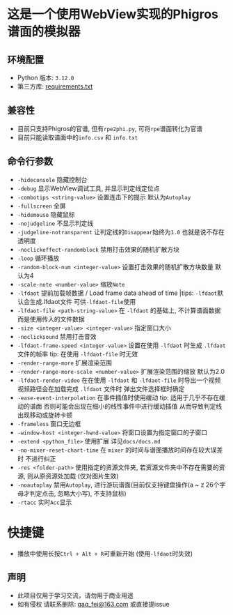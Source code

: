 # 这是一个使用WebView实现的Phigros谱面的模拟器

## 环境配置
- Python 版本: `3.12.0`
- 第三方库: [requirements.txt](./requirements.txt)

## 兼容性
- 目前只支持Phigros的官谱, 但有`rpe2phi.py`, 可将`rpe`谱面转化为官谱
- 目前只能读取谱面中的`info.csv` 和 `info.txt`

## 命令行参数
- `-hideconsole` 隐藏控制台
- `-debug` 显示WebView调试工具, 并显示判定线定位点
- `-combotips <string-value>` 设置连击下的提示 默认为`Autoplay`
- `-fullscreen` 全屏
- `-hidemouse` 隐藏鼠标
- `-nojudgeline` 不显示判定线
- `-judgeline-notransparent` 让判定线的`Disappear`始终为`1.0` 也就是说不存在透明度
- `-noclickeffect-randomblock` 禁用打击效果的随机扩散方块
- `-loop` 循环播放
- `-random-block-num <integer-value>` 设置打击效果的随机扩散方块数量 默认为4
- `-scale-note <number-value>` 缩放`Note`
- `-lfdaot` 提前加载帧数据 / Load frame data ahead of time |tips: `-lfdaot`默认会生成.lfdaot文件 可供`-lfdaot-file`使用
- `-lfdaot-file <path-string-value>` 在 `-lfdaot` 的基础上, 不计算谱面数据 而是使用传入的文件数据
- `-size <integer-value> <integer-value>` 指定窗口大小
- `-noclicksound` 禁用打击音效
- `-lfdaot-frame-speed <integer-value>` 设置在使用 `-lfdaot` 时生成 `.lfdaot` 文件的帧率 tip: 在使用 `-lfdaot-file` 时无效
- `-render-range-more` 扩展渲染范围
- `-render-range-more-scale <number-value>` 扩展渲染范围的缩放 默认为2.0
- `-lfdaot-render-video` 在在使用 `-lfdaot` 和 `-lfdaot-file` 时导出一个视频 视频路径会在加载完成 `.lfdaot` 文件时 弹出文件选择框时确定
- `-ease-event-interpolation` 在事件插值时使用缓动 tip: 适用于几乎不存在缓动的谱面 否则可能会出现在细小的线性事件中进行缓动插值 从而导致判定线出现移动或旋转卡顿
- `-frameless` 窗口无边框
- `-window-host <integer-hwnd-value>` 将窗口设置为指定窗口的子窗口
- `-extend <python_file>` 使用扩展 详见`docs/docs.md`
- `-no-mixer-reset-chart-time` 在 `mixer` 的时间与谱面播放时间存在较大误差时 不进行纠正
- `-res <folder-path>` 使用指定的资源文件夹, 若资源文件夹中不存在需要的资源, 则从原资源处加载 (仅对图片生效)
- `-noautoplay` 禁用`Autoplay`, 进行游玩谱面(目前仅支持键盘操作(a ~ z 26个字母才判定点击, 忽略大小写), 不支持鼠标)
- `-rtacc` 实时`Acc`显示

# 快捷键
- 播放中使用长按`Ctrl + Alt + R`可重新开始 (使用`-lfdaot`时失效)

## 声明
- 此项目仅用于学习交流，请勿用于商业用途
- 如有侵权 请联系删除: qaq_fei@163.com 或直接提issue